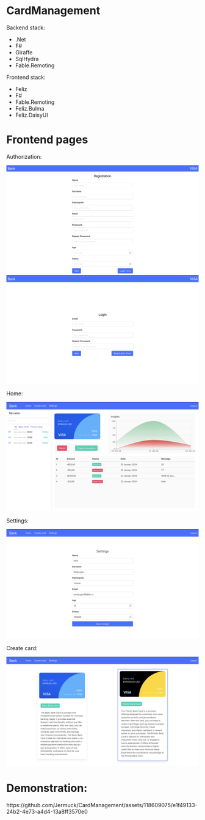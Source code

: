 # CardManagement
<div>Backend stack:</div>
<ul>
  <li>.Net</li>
  <li>F#</li>
  <li>Giraffe</li>
  <li>SqlHydra</li>
  <li>Fable.Remoting</li>
</ul>
<div>Frontend stack:</div>
<ul>
  <li>Feliz</li>
  <li>F#</li>
  <li>Fable.Remoting</li>
  <li>Feliz.Bulma</li>
  <li>Feliz.DaisyUI</li>
</ul>
<h1>Frontend pages</h1>
<p>Authorization:</p>
<img src="./images/Authorization Page 1.png"/>
<img src="./images/Authorization Page 2.png"/>
<p>Home:</p>
<img src="./images/Home Page.png"/>
<p>Settings:</p>
<img src="./images/Settings Page.png"/>
<p>Create card:</p>
<img src="./images/Cards Page.png"/>
<h1>Demonstration:</h1>
https://github.com/Jermuck/CardManagement/assets/118609075/e1f49133-24b2-4e73-a4d4-13a8ff3570e0



